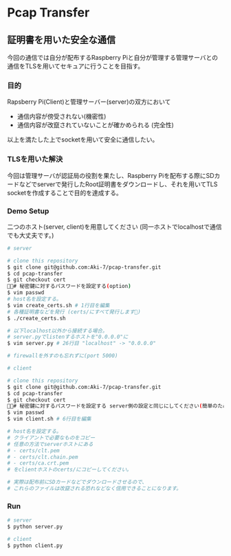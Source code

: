 # Pcap Transfer

## 証明書を用いた安全な通信

今回の通信では自分が配布するRaspberry Piと自分が管理する管理サーバとの通信をTLSを用いてセキュアに行うことを目指す。

### 目的

Rapsberry Pi(Client)と管理サーバー(server)の双方において

- 通信内容が傍受されない(機密性)
- 通信内容が改竄されていないことが確かめられる (完全性)

以上を満たした上でsocketを用いて安全に通信したい。

### TLSを用いた解決

今回は管理サーバが認証局の役割を果たし、Raspberry Piを配布する際にSDカードなどでserverで発行したRoot証明書をダウンロードし、それを用いてTLS socketを作成することで目的を達成する。

### Demo Setup

二つのホスト(server, client)を用意してください
(同一ホストでlocalhostで通信でも大丈夫です。)

```sh
# server

# clone this repository
$ git clone git@github.com:Aki-7/pcap-transfer.git
$ cd pcap-transfer
$ git checkout cert
# 秘密鍵に対するパスワードを設定する(option)
$ vim passwd
# host名を設定する。
$ vim create_certs.sh # 1行目を編集
# 各種証明書などを発行 (certs/にすべて発行します)
$ ./create_certs.sh

# 以下localhost以外から接続する場合。
# server.pyでlistenするホストを"0.0.0.0"に
$ vim server.py # 26行目 "localhost" -> "0.0.0.0"

# firewallを外すのも忘れずに(port 5000)
```

```sh
# client

# clone this repository
$ git clone git@github.com:Aki-7/pcap-transfer.git
$ cd pcap-transfer
$ git checkout cert
# 秘密鍵に対するパスワードを設定する server側の設定と同じにしてください(簡単のためです)
$ vim passwd
$ vim client.sh # 6行目を編集

# host名を設定する。
# クライアントで必要なものをコピー
# 任意の方法でserverホストにある
# - certs/clt.pem
# - certs/clt.chain.pem
# - certs/ca.crt.pem
# をclientホストのcerts/にコピーしてください。

# 実際は配布前にSDカードなどでダウンロードさせるので、
# これらのファイルは改竄される恐れなどなく信用できることになります。
```

### Run

```sh
# server
$ python server.py
```

```sh
# client
$ python client.py
```
